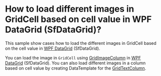 # How to load different images in GridCell based on cell value in WPF DataGrid (SfDataGrid)?

This sample show cases how to load the different images in GridCell based on the cell value in [WPF DataGrid](https://www.syncfusion.com/wpf-ui-controls/datagrid) (SfDataGrid).

You can load the image in `GridCell` using [GridImageColumn](https://help.syncfusion.com/cr/wpf/Syncfusion.UI.Xaml.Grid.GridImageColumn.html) in [WPF DataGrid](https://www.syncfusion.com/wpf-ui-controls/datagrid) (SfDataGrid). You can also load different images in a column based on cell value by creating DataTemplate for the [GridTextColumn](https://help.syncfusion.com/cr/wpf/Syncfusion.UI.Xaml.Grid.GridTextColumn.html).